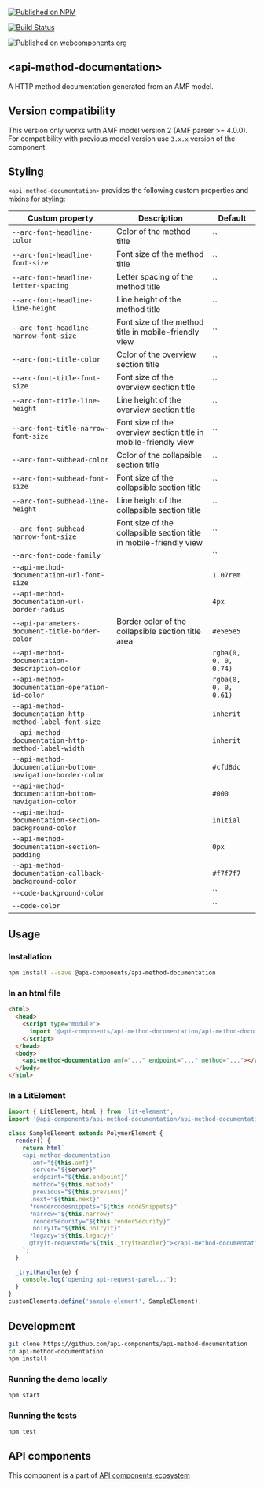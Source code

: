 [![Published on NPM](https://img.shields.io/npm/v/@api-components/api-method-documentation.svg)](https://www.npmjs.com/package/@api-components/api-method-documentation)

[![Build Status](https://travis-ci.com/advanced-rest-client/api-method-documentation.svg)](https://travis-ci.org/api-components/api-method-documentation)

[![Published on webcomponents.org](https://img.shields.io/badge/webcomponents.org-published-blue.svg)](https://www.webcomponents.org/element/advanced-rest-client/api-method-documentation)

## &lt;api-method-documentation&gt;

A HTTP method documentation generated from an AMF model.

## Version compatibility

This version only works with AMF model version 2 (AMF parser >= 4.0.0).
For compatibility with previous model version use `3.x.x` version of the component.

## Styling

`<api-method-documentation>` provides the following custom properties and mixins for styling:

Custom property | Description | Default
----------------|-------------|----------
`--arc-font-headline-color` | Color of the method title | ``
`--arc-font-headline-font-size` | Font size of the method title | ``
`--arc-font-headline-letter-spacing` | Letter spacing of the method title | ``
`--arc-font-headline-line-height` | Line height of the method title | ``
`--arc-font-headline-narrow-font-size` | Font size of the method title in mobile-friendly view | ``
`--arc-font-title-color` | Color of the overview section title | ``
`--arc-font-title-font-size` | Font size of the overview section title | ``
`--arc-font-title-line-height` | Line height of the overview section title | ``
`--arc-font-title-narrow-font-size` | Font size of the overview section title in mobile-friendly view | ``
`--arc-font-subhead-color` | Color of the collapsible section title | ``
`--arc-font-subhead-font-size` | Font size of the collapsible section title | ``
`--arc-font-subhead-line-height` | Line height of the collapsible section title | ``
`--arc-font-subhead-narrow-font-size` | Font size of the collapsible section title in mobile-friendly view | ``
`--arc-font-code-family` |  | ``
`--api-method-documentation-url-font-size` |  | `1.07rem`
`--api-method-documentation-url-border-radius` |  | `4px`
`--api-parameters-document-title-border-color` | Border color of the collapsible section title area | `#e5e5e5`
`--api-method-documentation-description-color` |  | `rgba(0, 0, 0, 0.74)`
`--api-method-documentation-operation-id-color` |  | `rgba(0, 0, 0, 0.61)`
`--api-method-documentation-http-method-label-font-size` |  | `inherit`
`--api-method-documentation-http-method-label-width` |  | `inherit`
`--api-method-documentation-bottom-navigation-border-color` |  | `#cfd8dc`
`--api-method-documentation-bottom-navigation-color` |  | `#000`
`--api-method-documentation-section-background-color` |  | `initial`
`--api-method-documentation-section-padding` |  | `0px`
`--api-method-documentation-callback-background-color` |  | `#f7f7f7`
`--code-background-color` |  | ``
`--code-color` |  | ``

## Usage

### Installation

```sh
npm install --save @api-components/api-method-documentation
```

### In an html file

```html
<html>
  <head>
    <script type="module">
      import '@api-components/api-method-documentation/api-method-documentation.js';
    </script>
  </head>
  <body>
    <api-method-documentation amf="..." endpoint="..." method="..."></api-method-documentation>
  </body>
</html>
```

### In a LitElement

```js
import { LitElement, html } from 'lit-element';
import '@api-components/api-method-documentation/api-method-documentation.js';

class SampleElement extends PolymerElement {
  render() {
    return html`
    <api-method-documentation
      .amf="${this.amf}"
      .server="${server}"
      .endpoint="${this.endpoint}"
      .method="${this.method}"
      .previous="${this.previous}"
      .next="${this.next}"
      ?rendercodesnippets="${this.codeSnippets}"
      ?narrow="${this.narrow}"
      .renderSecurity="${this.renderSecurity}"
      .noTryIt="${this.noTryit}"
      ?legacy="${this.legacy}"
      @tryit-requested="${this._tryitHandler}"></api-method-documentation>
    `;
  }

  _tryitHandler(e) {
    console.log('opening api-request-panel...');
  }
}
customElements.define('sample-element', SampleElement);
```

## Development

```sh
git clone https://github.com/api-components/api-method-documentation
cd api-method-documentation
npm install
```

### Running the demo locally

```sh
npm start
```

### Running the tests

```sh
npm test
```

## API components

This component is a part of [API components ecosystem](https://elements.advancedrestclient.com/)
